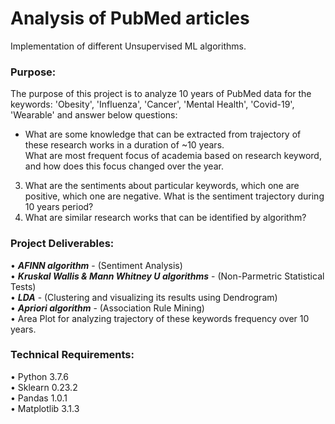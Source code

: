 # Analysis of PubMed articles    
Implementation of different Unsupervised ML algorithms.    
  
### Purpose:
The purpose of this project is to analyze 10 years of PubMed data for the keywords: 'Obesity', 'Influenza', 'Cancer', 'Mental Health', 'Covid-19', 'Wearable' and answer below questions:  
+ What are some knowledge that can be extracted from trajectory of these research works in a duration of ~10 years.  
 What are most frequent focus of academia based on research keyword, and how does this focus changed over the year.  
3. What are the sentiments about particular keywords, which one are positive, which one are negative. What is the sentiment trajectory during 10 years period?  
4. What are similar research works that can be identified by algorithm?  

  
### Project Deliverables:   
 • ***AFINN algorithm*** - (Sentiment Analysis)    
 • ***Kruskal Wallis & Mann Whitney U algorithms*** - (Non-Parmetric Statistical Tests)     
 • ***LDA*** - (Clustering and visualizing its results using Dendrogram)    
 • ***Apriori algorithm*** - (Association Rule Mining)    
 • Area Plot for analyzing trajectory of these keywords frequency over 10 years.  
  
### Technical Requirements:  
•	Python 3.7.6  
•	Sklearn 0.23.2  
•	Pandas 1.0.1  
•	Matplotlib 3.1.3  

